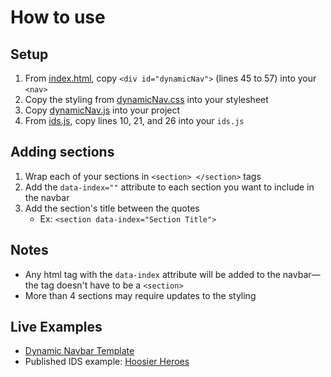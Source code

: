 # How to use

## Setup

1. From [index.html](./index.html), copy ``` <div id="dynamicNav"> ``` (lines 45 to 57) into your ``` <nav> ```
1. Copy the styling from [dynamicNav.css](./css/dynamicNav.css) into your stylesheet
1. Copy [dynamicNav.js](./js/dynamicNav.js) into your project
1. From [ids.js](./js/ids.js), copy lines 10, 21, and 26 into your ``` ids.js ```

## Adding sections

1. Wrap each of your sections in ``` <section> </section> ``` tags
1. Add the ``` data-index="" ``` attribute to each section you want to include in the navbar
1. Add the section's title between the quotes
    - Ex: ``` <section data-index="Section Title"> ```

## Notes

- Any html tag with the ```data-index``` attribute will be added to the navbar&mdash;the tag doesn't have to be a ```<section>```
- More than 4 sections may require updates to the styling

## Live Examples

- [Dynamic Navbar Template](https://ids.jacob.day/templates/dynamic-navbar)
- Published IDS example: [Hoosier Heroes](https://specials.idsnews.com/iu-basketball-guide-2022-2023/)
